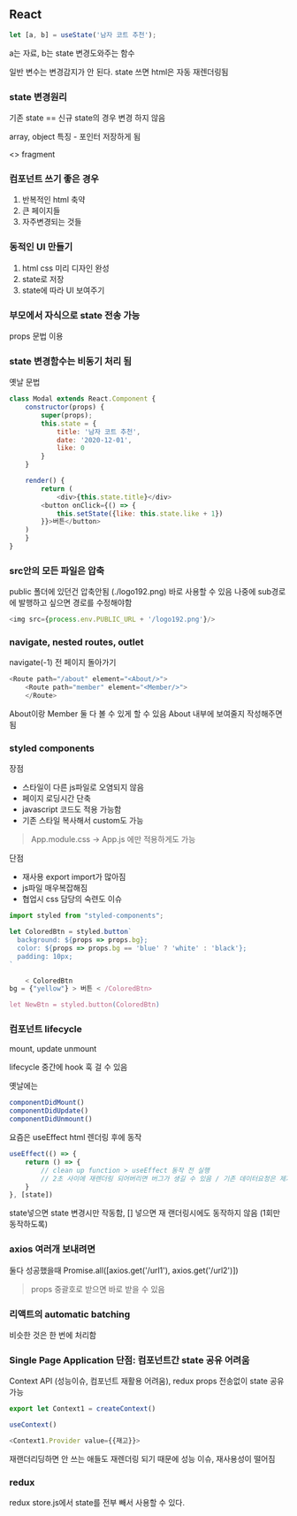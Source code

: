 ## React

```javascript
let [a, b] = useState('남자 코트 추천');
```

a는 자료, b는 state 변경도와주는 함수

일반 변수는 변경감지가 안 된다. state 쓰면 html은 자동 재렌더링됨

### state 변경원리

기존 state == 신규 state의 경우 변경 하지 않음

array, object 특징 - 포인터 저장하게 됨

<> fragment

### 컴포넌트 쓰기 좋은 경우

1. 반복적인 html 축약
2. 큰 페이지들
3. 자주변경되는 것들

### 동적인 UI 만들기

1. html css 미리 디자인 완성
2. state로 저장
3. state에 따라 UI 보여주기

### 부모에서 자식으로 state 전송 가능

props 문법 이용

### state 변경함수는 비동기 처리 됨

옛날 문법

```javascript
class Modal extends React.Component {
    constructor(props) {
        super(props);
        this.state = {
            title: '남자 코트 추천',
            date: '2020-12-01',
            like: 0
        }
    }

    render() {
        return (
            <div>{this.state.title}</div>
        <button onClick={() => {
            this.setState({like: this.state.like + 1})
        }}>버튼</button>
    )
    }
}
```

### src안의 모든 파일은 압축

public 폴더에 있던건 압축안됨 (./logo192.png) 바로 사용할 수 있음 나중에 sub경로에 발행하고 싶으면 경로를 수정해야함

```javascript
<img src={process.env.PUBLIC_URL + '/logo192.png'}/>
```

### navigate, nested routes, outlet

navigate(-1) 전 페이지 돌아가기

```javascript
<Route path="/about" element="<About/>">
    <Route path="member" element="<Member/>">
    </Route>
```

About이랑 Member 둘 다 볼 수 있게 할 수 있음 About 내부에 보여줄지 작성해주면 됨 <Outlet></Outlet>

### styled components

장점

- 스타일이 다른 js파일로 오염되지 않음
- 페이지 로딩시간 단축
- javascript 코드도 적용 가능함
- 기존 스타일 복사해서 custom도 가능

> App.module.css -> App.js 에만 적용하게도 가능

단점

- 재사용 export import가 많아짐
- js파일 매우복잡해짐
- 협업시 css 담당의 숙련도 이슈

```javascript
import styled from "styled-components";

let ColoredBtn = styled.button`
  background: ${props => props.bg};
  color: ${props => props.bg == 'blue' ? 'white' : 'black'};
  padding: 10px;
`

    < ColoredBtn
bg = {"yellow"} > 버튼 < /ColoredBtn>

let NewBtn = styled.button(ColoredBtn)
```

### 컴포넌트 lifecycle

mount, update unmount

lifecycle 중간에 hook 훅 걸 수 있음

옛날에는

```javascript
componentDidMount()
componentDidUpdate()
componentDidUnmount()
```

요즘은 useEffect html 렌더링 후에 동작

```javascript
useEffect(() => {
    return () => {
        // clean up function > useEffect 동작 전 실행
        // 2초 사이에 재렌더링 되어버리면 버그가 생길 수 있음 / 기존 데이터요청은 제거해주세요 / unmount일때만 실행됨
    }
}, [state])
```

state넣으면 state 변경시만 작동함, [] 넣으면 재 랜더링시에도 동작하지 않음 (1회만 동작하도록)

### axios 여러개 보내려면
둘다 성공했을때
Promise.all([axios.get('/url1'), axios.get('/url2')])

> props 중괄호로 받으면 바로 받을 수 있음

### 리액트의 automatic batching
비슷한 것은 한 번에 처리함

### Single Page Application 단점: 컴포넌트간 state 공유 어려움

Context API (성능이슈, 컴포넌트 재활용 어려움), redux 
props 전송없이 state 공유가능

```javascript
export let Context1 = createContext()

useContext()

<Context1.Provider value={{재고}}>
```
재랜더리딩하면 안 쓰는 애들도 재렌더링 되기 때문에 성능 이슈, 재사용성이 떨어짐 

### redux
redux store.js에서 state를 전부 빼서 사용할 수 있다.
